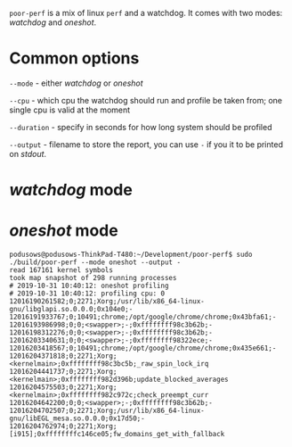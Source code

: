 `poor-perf` is a mix of linux `perf` and a watchdog. It comes with two modes: _watchdog_ and _oneshot_.

# Common options

`--mode` - either _watchdog_ or _oneshot_

`--cpu` - which cpu the watchdog should run and profile be taken from; one single cpu is valid at the moment

`--duration` - specify in seconds for how long system should be profiled

`--output` - filename to store the report, you can use `-` if you it to be printed on _stdout_.

# _watchdog_ mode

# _oneshot_ mode

```
podusows@podusows-ThinkPad-T480:~/Development/poor-perf$ sudo ./build/poor-perf --mode oneshot --output -
read 167161 kernel symbols
took map snapshot of 298 running processes
# 2019-10-31 10:40:12: oneshot profiling
# 2019-10-31 10:40:12: profiling cpu: 0
12016190261582;0;2271;Xorg;/usr/lib/x86_64-linux-gnu/libglapi.so.0.0.0;0x104e0;-
12016191933767;0;10491;chrome;/opt/google/chrome/chrome;0x43bfa61;-
12016193986998;0;0;<swapper>;-;0xffffffff98c3b62b;-
12016198312276;0;0;<swapper>;-;0xffffffff98c3b62b;-
12016203340631;0;0;<swapper>;-;0xffffffff98322ece;-
12016203418567;0;10491;chrome;/opt/google/chrome/chrome;0x435e661;-
12016204371818;0;2271;Xorg;<kernelmain>;0xffffffff98c3bc5b;_raw_spin_lock_irq
12016204441737;0;2271;Xorg;<kernelmain>;0xffffffff982d396b;update_blocked_averages
12016204575503;0;2271;Xorg;<kernelmain>;0xffffffff982c972c;check_preempt_curr
12016204642200;0;0;<swapper>;-;0xffffffff98c3b62b;-
12016204702507;0;2271;Xorg;/usr/lib/x86_64-linux-gnu/libEGL_mesa.so.0.0.0;0x17d50;-
12016204762974;0;2271;Xorg;[i915];0xffffffffc146ce05;fw_domains_get_with_fallback
```

